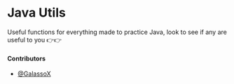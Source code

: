 # Java Utils

Useful functions for everything made to practice Java, look to see if any are useful to you 👉👉


#### Contributors

- [@GalassoX](https://github.com/GalassoX)